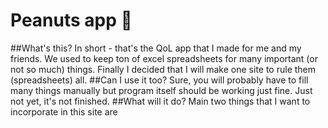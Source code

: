 # Peanuts app 🥜
##What's this?
In short - that's the QoL app that I made for me and my friends.
We used to keep ton of excel spreadsheets for many important (or not so much) things. Finally I decided that I will make one site to rule them (spreadsheets) all.
##Can I use it too?
Sure, you will probably have to fill many things manually but program itself should be working just fine. Just not yet, it's not finished.
##What will it do?
Main two things that I want to incorporate in this site are 